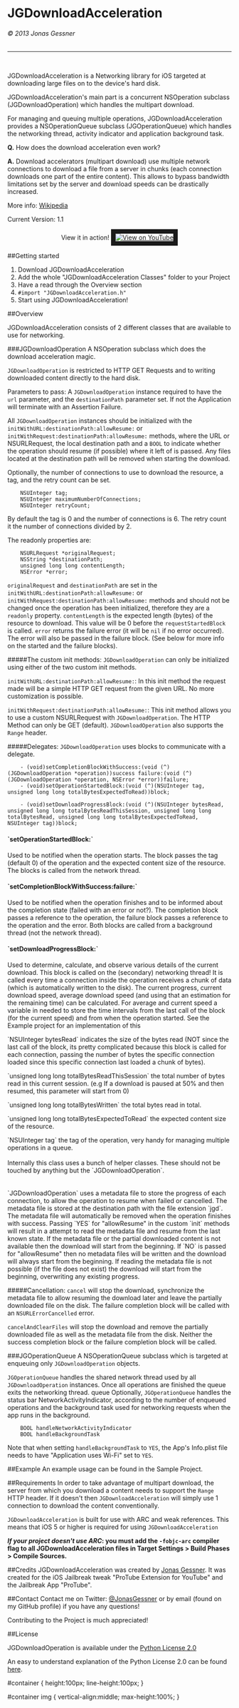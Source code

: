 <h1>JGDownloadAcceleration</h1><h6>© 2013 Jonas Gessner</h6>

----------------
<br>

JGDownloadAcceleration is a Networking library for iOS targeted at downloading large files on to the device's hard disk.

JGDownloadAcceleration's main part is a concurrent NSOperation subclass (JGDownloadOperation) which handles the multipart download.

For managing and queuing multiple operations, JGDownloadAcceleration provides a NSOperationQueue subclass (JGOperationQueue) which handles the networking thread, activity indicator and application background task.


<b>Q.</b> How does the download acceleration even work?

<b>A.</b> Download accelerators (multipart download) use multiple network connections to download a file from a server in chunks (each connection downloads one part of the entire content). This allows to bypass bandwidth limitations set by the server and download speeds can be drastically increased.

More info: <a href="http://en.wikipedia.org/wiki/Download_manager#Download_acceleration" target="_blank">Wikipedia</a>



Current Version: 1.1

<p align="center">View it in action!
<a href="http://www.youtube.com/watch?feature=player_embedded&v=HpzOXzAKqWM
" target="_blank"><img src="http://j-gessner.de/img/JGDownloadAcceleration.png" 
alt="View on YouTube" border="10" /></a></p>


##Getting started

1. Download JGDownloadAcceleration
2. Add the whole "JGDownloadAcceleration Classes" folder to your Project
3. Have a read through the Overview section
4. `#import "JGDownloadAcceleration.h"`
5. Start using JGDownloadAcceleration!

##Overview

JGDownloadAcceleration consists of 2 different classes that are available to use for networking.

###JGDownloadOperation
A NSOperation subclass which does the download acceleration magic.

`JGDownloadOperation` is restricted to HTTP GET Requests and to writing downloaded content directly to the hard disk.

Parameters to pass:
A `JGDownloadOperation` instance required to have the `url` parameter, and the `destinationPath` parameter set. If not the Application will terminate with an Assertion Failure.

All `JGDownloadOperation` instances should be initialized with the `initWithURL:destinationPath:allowResume:` or `initWithRequest:destinationPath:allowResume:` methods, where the URL or NSURLRequest, the local destination path and a `BOOL` to indicate whether the operation should resume (if possible) where it left of is passed. Any files located at the destination path will be removed when starting the download.

Optionally, the number of connections to use to download the resource, a tag, and the retry count can be set.
```objc
	NSUInteger tag;
	NSUInteger maximumNumberOfConnections;
	NSUInteger retryCount;
```
By default the tag is 0 and the number of connections is 6. The retry count it the number of connections divided by 2.

The readonly properties are:
```objc
	NSURLRequest *originalRequest;
	NSString *destinationPath;
	unsigned long long contentLength;
	NSError *error;
```
`originalRequest` and `destinationPath` are set in the `initWithURL:destinationPath:allowResume:` or `initWithRequest:destinationPath:allowResume:` methods and should not be changed once the operation has been initialized, therefore they are a `readonly` property.
`contentLength` is the expected length (bytes) of the resource to download. This value will be 0 before the `requestStartedBlock` is called. `error` returns the failure error (it will be `nil` if no error occurred). The error will also be passed in the failure block. (See below for more info on the started and the failure blocks).

#####The custom init methods:
`JGDownloadOperation` can only be initialized using either of the two custom init methods.

`initWithURL:destinationPath:allowResume:`: In this init method the request made will be a simple HTTP GET request from the given URL. No more customization is possible.


`initWithRequest:destinationPath:allowResume:`: This init method allows you to use a custom NSURLRequest with `JGDownloadOperation`. The HTTP Method can only be GET (default). `JGDownloadOperation` also supports the `Range` header.


#####Delegates:
`JGDownloadOperation` uses blocks to communicate with a delegate.
```objc
    - (void)setCompletionBlockWithSuccess:(void (^)(JGDownloadOperation *operation))success failure:(void (^)(JGDownloadOperation *operation, NSError *error))failure;
    - (void)setOperationStartedBlock:(void (^)(NSUInteger tag, unsigned long long totalBytesExpectedToRead))block;
    
    - (void)setDownloadProgressBlock:(void (^)(NSUInteger bytesRead, unsigned long long totalBytesReadThisSession, unsigned long long totalBytesRead, unsigned long long totalBytesExpectedToRead, NSUInteger tag))block;
```

<h4>`setOperationStartedBlock:`</h4> Used to be notified when the operation starts.
The block passes the tag (default 0) of the operation and the expected content size of the resource. The blocks is called from the network thread.

<h4>`setCompletionBlockWithSuccess:failure:`</h4> Used to be notified when the operation finishes and to be informed about the completion state (failed with an error or not?).
The completion block passes a reference to the operation, the failure block passes a reference to the operation and the error. Both blocks are called from a background thread (not the network thread).

<h4>`setDownloadProgressBlock:`</h4> Used to determine, calculate, and observe various details of the current download. This block is called on the (secondary) networking thread! It is called every time a connection inside the operation receives a chunk of data (which is automatically written to the disk). The current progress, current download speed, average download speed (and using that an estimation for the remaining time) can be calculated. For average and current speed a variable in needed to store the time intervals from the last call of the block (for the current speed) and from when the operation started. See the Example project for an implementation of this<p>
`NSUInteger bytesRead` indicates the size of the bytes read (NOT since the last call of the block, its pretty complicated because this block is called for each connection, passing the number of bytes the specific connection loaded since this specific connection last loaded a chunk of bytes).<p>
`unsigned long long totalBytesReadThisSession` the total number of bytes read in this current session. (e.g If a download is paused at 50% and then resumed, this parameter will start from 0)<p>
`unsigned long long totalBytesWritten` the total bytes read in total.<p>
`unsigned long long totalBytesExpectedToRead` the expected content size of the resource.<p>
`NSUInteger tag` the tag of the operation, very handy for managing multiple operations in a queue.
<br>
<br>
Internally this class uses a bunch of helper classes. These should not be touched by anything but the `JGDownloadOperation`.
<br>
<br>
<br>
`JGDownloadOperation` uses a metadata file to store the progress of each connection, to allow the operation to resume when failed or cancelled. The metadata file is stored at the destination path with the file extension `jgd`. The metadata file will automatically be removed when the operation finishes with success. Passing `YES` for "allowResume" in the custom `init` methods will result in a attempt to read the metadata file and resume from the last known state. If the metadata file or the partial downloaded content is not available then the download will start from the beginning. If `NO` is passed for "allowResume" then no metadata files will be written and the download will always start from the beginning. If reading the metadata file is not possible (if the file does not exist) the download will start from the beginning, overwriting any existing progress.
<br>

#####Cancellation:
`cancel` will stop the download,  synchronize the metadata file to allow resuming the download later and leave the partially downloaded file on the disk. The failure completion block will be called with an `NSURLErrorCancelled` error.<p>
`cancelAndClearFiles` will stop the download and remove the partially downloaded file as well as the metadata file from the disk. Neither the success completion block or the failure completion block will be called.



###JGOperationQueue
A NSOperationQueue subclass which is targeted at enqueuing only `JGDownloadOperation` objects.

`JGOperationQueue` handles the shared network thread used by all `JGDownloadOperation` instances. Once all operations are finished the queue exits the networking thread.
queue
Optionally, `JGOperationQueue` handles the status bar NetworkActivityIndicator, according to the number of enqueued operations and the background task used for networking requests when the app runs in the background.
```objc
	BOOL handleNetworkActivityIndicator
	BOOL handleBackgroundTask
```
Note that when setting `handleBackgroundTask` to `YES`, the App's Info.plist file needs to have "Application uses Wi-Fi" set to `YES`.

##Example
An example usage can be found in the Sample Project.

##Requirements
In order to take advantage of multipart download, the server from which you download a content needs to support the `Range` HTTP header. If it doesn't then `JGDownloadAcceleration` will simply use 1 connection to download the content conventionally.

`JGDownloadAcceleration` is built for use with ARC and weak references. This means that iOS 5 or higher is required for using `JGDownloadAcceleration`

__*If your project doesn't use ARC*: you must add the `-fobjc-arc` compiler flag to all JGDownloadAcceleration files in Target Settings > Build Phases > Compile Sources.__

##Credits
JGDownloadAcceleration was created by <a href="http://twitter.com/JonasGessner" target="_blank">Jonas Gessner</a>.
It was created for the iOS Jailbreak tweak "ProTube Extension for YouTube" and the Jailbreak App "ProTube".

##Contact
Contact me on Twitter: <a href="http://twitter.com/JonasGessner">@JonasGessner</a> or by email (found on my GitHub profile) if you have any questions!

Contributing to the Project is much appreciated!

##License

JGDownloadOperation is available under the <a href="http://opensource.org/licenses/Python-2.0" target="_blank">Python License 2.0</a>

An easy to understand explanation of the Python License 2.0 can be found <a href="http://www.tldrlegal.com/license/python-license-2.0" target="_blank">here</a>.



#container {
    height:100px;
    line-height:100px;
}

#container img {
    vertical-align:middle;
    max-height:100%;
}
